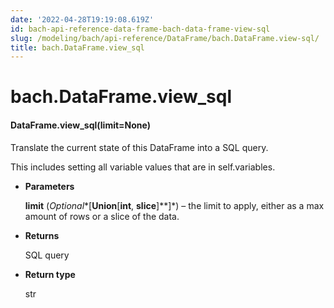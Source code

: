 ```yaml
---
date: '2022-04-28T19:19:08.619Z'
id: bach-api-reference-data-frame-bach-data-frame-view-sql
slug: /modeling/bach/api-reference/DataFrame/bach.DataFrame.view-sql/
title: bach.DataFrame.view_sql
---
```


# bach.DataFrame.view_sql


#### DataFrame.view_sql(limit=None)
Translate the current state of this DataFrame into a SQL query.

This includes setting all variable values that are in self.variables.


* **Parameters**

    **limit** (*Optional**[**Union**[**int**, **slice**]**]*) – the limit to apply, either as a max amount of rows or a slice of the data.



* **Returns**

    SQL query



* **Return type**

    str


<!-- !! processed by numpydoc !! -->
